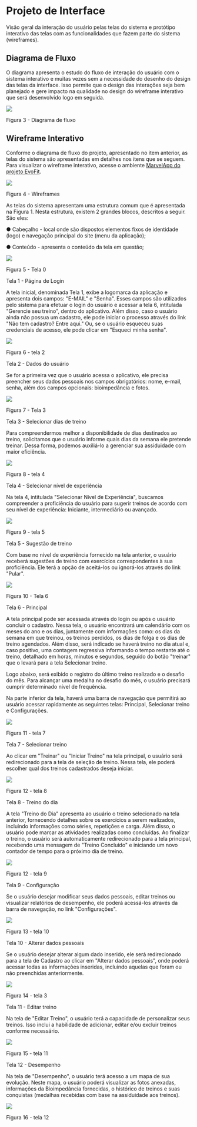 
# Projeto de Interface

Visão geral da interação do usuário pelas telas do sistema e protótipo interativo das telas com as funcionalidades que fazem parte do sistema (wireframes).

## Diagrama de Fluxo

O diagrama apresenta o estudo do fluxo de interação do usuário com o sistema interativo e  muitas vezes sem a necessidade do desenho do design das telas da interface. Isso permite que o design das interações seja bem planejado e gere impacto na qualidade no design do wireframe interativo que será desenvolvido logo em seguida.

<img src ="https://github.com/ICEI-PUC-Minas-PMV-ADS/pmv-ads-2024-1-e3-proj-mov-t3-pmv-ads-2023-1-e3-proj-mov-t3-evofit/blob/main/docs/img/Projeto%20de%20Interface/Diagrama%20de%20Fluxo%20-%20EvoFit.png">

Figura 3 - Diagrama de fluxo

## Wireframe Interativo

Conforme o diagrama de fluxo do projeto, apresentado no item anterior, as telas do sistema são apresentadas em detalhes nos itens que se seguem. Para visualizar o wireframe interativo, acesse o ambiente <a href="https://marvelapp.com/prototype/10addg24">MarvelApp do projeto EvoFit</a>.

<img src ="[https://github.com/ICEI-PUC-Minas-PMV-ADS/pmv-ads-2024-1-e3-proj-mov-t3-pmv-ads-2023-1-e3-proj-mov-t3-evofit/blob/main/docs/img/Projeto%20de%20Interface/Diagrama%20de%20Fluxo%20-%20EvoFit.png">

Figura 4 - Wireframes

As telas do sistema apresentam uma estrutura comum que é apresentada na Figura 1. Nesta estrutura, existem 2 grandes blocos, descritos a seguir. 
São eles:

●	Cabeçalho - local onde são dispostos elementos fixos de identidade (logo) e navegação principal do site (menu da aplicação);

●	Conteúdo - apresenta o conteúdo da tela em questão;

<img src ="https://github.com/ICEI-PUC-Minas-PMV-ADS/pmv-ads-2024-1-e3-proj-mov-t3-pmv-ads-2023-1-e3-proj-mov-t3-evofit/blob/main/docs/img/Projeto%20de%20Interface/tela%200.png">

Figura 5 - Tela 0


Tela 1 - Página de Login

A tela inicial, denominada Tela 1, exibe a logomarca da aplicação e apresenta dois campos: "E-MAIL" e "Senha". Esses campos são utilizados pelo sistema para efetuar o login do usuário e acessar a tela 6, intitulada "Gerencie seu treino", dentro do aplicativo. Além disso, caso o usuário ainda não possua um cadastro, ele pode iniciar o processo através do link "Não tem cadastro? Entre aqui." Ou, se o usuário esqueceu suas credenciais de acesso, ele pode clicar em "Esqueci minha senha".

<img src ="https://github.com/ICEI-PUC-Minas-PMV-ADS/pmv-ads-2024-1-e3-proj-mov-t3-pmv-ads-2023-1-e3-proj-mov-t3-evofit/blob/main/docs/img/Projeto%20de%20Interface/tela%202.png">

Figura 6 - tela 2


Tela 2 - Dados do usuário 

Se for a primeira vez que o usuário acessa o aplicativo, ele precisa preencher seus dados pessoais nos campos obrigatórios: nome, e-mail, senha, além dos campos opcionais: bioimpedância e fotos.

<img src ="https://github.com/ICEI-PUC-Minas-PMV-ADS/pmv-ads-2024-1-e3-proj-mov-t3-pmv-ads-2023-1-e3-proj-mov-t3-evofit/blob/main/docs/img/Projeto%20de%20Interface/tela%203.png">

Figura 7 - Tela 3


Tela 3 - Selecionar dias de treino

Para compreendermos melhor a disponibilidade de dias destinados ao treino, solicitamos que o usuário informe quais dias da semana ele pretende treinar. Dessa forma, podemos auxiliá-lo a gerenciar sua assiduidade com maior eficiência.

<img src ="https://github.com/ICEI-PUC-Minas-PMV-ADS/pmv-ads-2024-1-e3-proj-mov-t3-pmv-ads-2023-1-e3-proj-mov-t3-evofit/blob/main/docs/img/Projeto%20de%20Interface/tela%204.png">

Figura 8 - tela 4


Tela 4 - Selecionar nível de experiência

Na tela 4, intitulada "Selecionar Nível de Experiência", buscamos compreender a proficiência do usuário para sugerir treinos de acordo com seu nível de experiência: Iniciante, intermediário ou avançado.

<img src ="https://github.com/ICEI-PUC-Minas-PMV-ADS/pmv-ads-2024-1-e3-proj-mov-t3-pmv-ads-2023-1-e3-proj-mov-t3-evofit/blob/main/docs/img/Projeto%20de%20Interface/tela%205.png">

Figura 9 - tela 5


Tela 5 - Sugestão de treino

Com base no nível de experiência fornecido na tela anterior, o usuário receberá sugestões de treino com exercícios correspondentes à sua proficiência. Ele terá a opção de aceitá-los ou ignorá-los através do link "Pular".


<img src ="https://github.com/ICEI-PUC-Minas-PMV-ADS/pmv-ads-2024-1-e3-proj-mov-t3-pmv-ads-2023-1-e3-proj-mov-t3-evofit/blob/main/docs/img/Projeto%20de%20Interface/tela%206.png">

Figura 10 - Tela 6

Tela 6 - Principal

A tela principal pode ser acessada através do login ou após o usuário concluir o cadastro. Nessa tela, o usuário encontrará um calendário com os meses do ano e os dias, juntamente com informações como: os dias da semana em que treinou, os treinos perdidos, os dias de folga e os dias de treino agendados. Além disso, será indicado se haverá treino no dia atual e, caso positivo, uma contagem regressiva informando o tempo restante até o treino, detalhado em horas, minutos e segundos, seguido do botão "treinar" que o levará para a tela Selecionar treino.

Logo abaixo, será exibido o registro do último treino realizado e o desafio do mês. Para alcançar uma medalha no desafio do mês, o usuário precisará cumprir determinado nível de frequência.

Na parte inferior da tela, haverá uma barra de navegação que permitirá ao usuário acessar rapidamente as seguintes telas: Principal, Selecionar treino e Configurações.

<img src ="https://github.com/ICEI-PUC-Minas-PMV-ADS/pmv-ads-2024-1-e3-proj-mov-t3-pmv-ads-2023-1-e3-proj-mov-t3-evofit/blob/main/docs/img/Projeto%20de%20Interface/tela%207.png">

Figura 11 - tela 7


Tela 7 - Selecionar treino

Ao clicar em "Treinar" ou "Iniciar Treino" na tela principal, o usuário será redirecionado para a tela de seleção de treino. Nessa tela, ele poderá escolher qual dos treinos cadastrados deseja iniciar.

<img src ="https://github.com/ICEI-PUC-Minas-PMV-ADS/pmv-ads-2024-1-e3-proj-mov-t3-pmv-ads-2023-1-e3-proj-mov-t3-evofit/blob/main/docs/img/Projeto%20de%20Interface/tela%208.png">

Figura 12 - tela 8


Tela 8 - Treino do dia

A tela "Treino do Dia" apresenta ao usuário o treino selecionado na tela anterior, fornecendo detalhes sobre os exercícios a serem realizados, incluindo informações como séries, repetições e carga. Além disso, o usuário pode marcar as atividades realizadas como concluídas. Ao finalizar o treino, o usuário será automaticamente redirecionado para a tela principal, recebendo uma mensagem de "Treino Concluído" e iniciando um novo contador de tempo para o próximo dia de treino.

<img src ="https://github.com/ICEI-PUC-Minas-PMV-ADS/pmv-ads-2024-1-e3-proj-mov-t3-pmv-ads-2023-1-e3-proj-mov-t3-evofit/blob/main/docs/img/Projeto%20de%20Interface/tela%209.png">

Figura 12 - tela 9

Tela 9 - Configuração

Se o usuário desejar modificar seus dados pessoais, editar treinos ou visualizar relatórios de desempenho, ele poderá acessá-los através da barra de navegação, no link "Configurações".

<img src ="https://github.com/ICEI-PUC-Minas-PMV-ADS/pmv-ads-2024-1-e3-proj-mov-t3-pmv-ads-2023-1-e3-proj-mov-t3-evofit/blob/main/docs/img/Projeto%20de%20Interface/tela%2010.png">

Figura 13 - tela 10

Tela 10 - Alterar dados pessoais 

Se o usuário desejar alterar algum dado inserido, ele será redirecionado para a tela de Cadastro ao clicar em "Alterar dados pessoais", onde poderá acessar todas as informações inseridas, incluindo aquelas que foram ou não preenchidas anteriormente.

<img src ="https://github.com/ICEI-PUC-Minas-PMV-ADS/pmv-ads-2024-1-e3-proj-mov-t3-pmv-ads-2023-1-e3-proj-mov-t3-evofit/blob/main/docs/img/Projeto%20de%20Interface/tela%203.png">

Figura 14 - tela 3

Tela 11 - Editar treino

Na tela de "Editar Treino", o usuário terá a capacidade de personalizar seus treinos. Isso inclui a habilidade de adicionar, editar e/ou excluir treinos conforme necessário.

<img src ="https://github.com/ICEI-PUC-Minas-PMV-ADS/pmv-ads-2024-1-e3-proj-mov-t3-pmv-ads-2023-1-e3-proj-mov-t3-evofit/blob/main/docs/img/Projeto%20de%20Interface/tela%2011.png">

Figura 15 - tela 11

Tela 12 - Desempenho

Na tela de "Desempenho", o usuário terá acesso a um mapa de sua evolução. Neste mapa, o usuário poderá visualizar as fotos anexadas, informações da Bioimpedância fornecidas, o histórico de treinos e suas conquistas (medalhas recebidas com base na assiduidade aos treinos).

<img src ="https://github.com/ICEI-PUC-Minas-PMV-ADS/pmv-ads-2024-1-e3-proj-mov-t3-pmv-ads-2023-1-e3-proj-mov-t3-evofit/blob/main/docs/img/Projeto%20de%20Interface/tela%2012.png">

Figura 16 - tela 12
